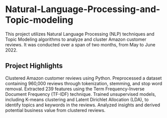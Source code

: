 # Natural-Language-Processing-and-Topic-modeling

This project utilizes Natural Language Processing (NLP) techniques and Topic Modeling algorithms to analyze and cluster Amazon customer reviews. It was conducted over a span of two months, from May to June 2022.

## Project Highlights

Clustered Amazon customer reviews using Python.
Preprocessed a dataset containing 960,000 reviews through tokenization, stemming, and stop word removal.
Extracted 239 features using the Term Frequency-Inverse Document Frequency (TF-IDF) technique.
Trained unsupervised models, including K-means clustering and Latent Dirichlet Allocation (LDA), to identify topics and keywords in the reviews.
Analyzed insights and derived potential business value from clustered reviews.
